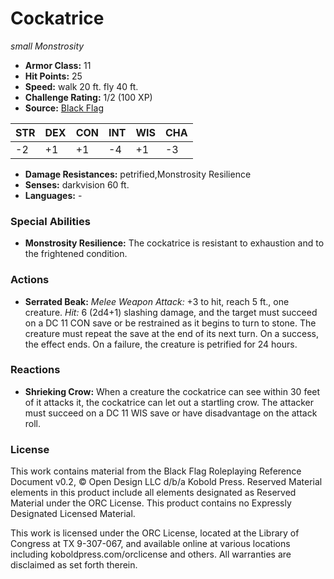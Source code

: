 # Cockatrice

*small* *Monstrosity*

- **Armor Class:** 11
- **Hit Points:** 25 
- **Speed:** walk 20 ft. fly 40 ft.
- **Challenge Rating:** 1/2 (100 XP)
- **Source:** [Black Flag](https://koboldpress.com/kpstore/product/tovrpg-pg-mv/)

| STR | DEX | CON | INT | WIS | CHA |
| --- | --- | --- | --- | --- | --- |
| -2 | +1 | +1 | -4 | +1 | -3 |

- **Damage Resistances:** petrified,Monstrosity Resilience
- **Senses:** darkvision 60 ft.
- **Languages:** -

### Special Abilities

- **Monstrosity Resilience:** The cockatrice is resistant to exhaustion and to the frightened condition.

### Actions

- **Serrated Beak:** _Melee Weapon Attack:_ +3 to hit, reach 5 ft., one creature. _Hit:_ 6 (2d4+1) slashing damage, and the target must succeed on a DC 11 CON save or be restrained as it begins to turn to stone. The creature must repeat the save at the end of its next turn. On a success, the effect ends. On a failure, the creature is petrified for 24 hours.

### Reactions

- **Shrieking Crow:** When a creature the cockatrice can see within 30 feet of it attacks it, the cockatrice can let out a startling crow. The attacker must succeed on a DC 11 WIS save or have disadvantage on the attack roll.


### License

This work contains material from the Black Flag Roleplaying Reference Document v0.2, © Open Design LLC d/b/a Kobold Press. Reserved Material elements in this product include all elements designated as Reserved Material under the ORC License. This product contains no Expressly Designated Licensed Material.

This work is licensed under the ORC License, located at the Library of Congress at TX 9-307-067, and available online at various locations including koboldpress.com/orclicense and others. All warranties are disclaimed as set forth therein.
